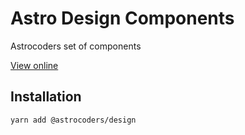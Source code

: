 # Astro Design Components

Astrocoders set of components

[View online](https://astrocoders.dev/astro-design)

## Installation

```
yarn add @astrocoders/design
```
